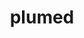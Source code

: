 ---
title: "plumed"
layout: cache
categories: [package, develop]
meta: {"compilers": ["gcc@=11.4.0", "gcc@=9.4.0", "oneapi@=2024.2.1"], "num_specs": 19, "num_specs_by_stack": {"e4s": 5, "e4s-neoverse-v2": 5, "e4s-neoverse_v1": 3, "e4s-oneapi": 4, "e4s-power": 2, "root": 19}, "oss": ["ubuntu20.04", "ubuntu22.04"], "platforms": ["linux"], "stacks": ["e4s", "e4s-neoverse-v2", "e4s-neoverse_v1", "e4s-oneapi", "e4s-power", "root"], "targets": ["neoverse_v1", "neoverse_v2", "ppc64le", "x86_64_v3"], "versions": ["2.9.2"]}
spec_details: [{"compiler": "gcc@=11.4.0", "hash": "4ucbi4oey57teerysgeyv576mbnufczm", "os": "ubuntu22.04", "platform": "linux", "size": "-", "stacks": ["e4s-neoverse-v2", "root"], "tarball": "https://binaries.spack.io/develop/build_cache/linux-ubuntu22.04-neoverse_v2/gcc-11.4.0/plumed-2.9.2/linux-ubuntu22.04-neoverse_v2-gcc-11.4.0-plumed-2.9.2-4ucbi4oey57teerysgeyv576mbnufczm.spack", "target": "neoverse_v2", "variants": ["arrayfire=none", "build_system=autotools", "+gsl", "+mpi", "optional_modules=all", "+shared"], "versions": ["2.9.2"]}, {"compiler": "oneapi@=2024.2.1", "hash": "7plh67fr4wsp332tn6emrjjpafjkxg3p", "os": "ubuntu22.04", "platform": "linux", "size": "-", "stacks": ["e4s-oneapi", "root"], "tarball": "https://binaries.spack.io/develop/build_cache/linux-ubuntu22.04-x86_64_v3/oneapi-2024.2.1/plumed-2.9.2/linux-ubuntu22.04-x86_64_v3-oneapi-2024.2.1-plumed-2.9.2-7plh67fr4wsp332tn6emrjjpafjkxg3p.spack", "target": "x86_64_v3", "variants": ["arrayfire=none", "build_system=autotools", "+gsl", "+mpi", "optional_modules=all", "+shared"], "versions": ["2.9.2"]}, {"compiler": "gcc@=9.4.0", "hash": "aukfixqoje34aiuepehlgjh5nudoveoh", "os": "ubuntu20.04", "platform": "linux", "size": "-", "stacks": ["e4s-power", "root"], "tarball": "https://binaries.spack.io/develop/build_cache/linux-ubuntu20.04-ppc64le/gcc-9.4.0/plumed-2.9.2/linux-ubuntu20.04-ppc64le-gcc-9.4.0-plumed-2.9.2-aukfixqoje34aiuepehlgjh5nudoveoh.spack", "target": "ppc64le", "variants": ["arrayfire=none", "build_system=autotools", "+gsl", "+mpi", "optional_modules=all", "+shared"], "versions": ["2.9.2"]}, {"compiler": "gcc@=9.4.0", "hash": "b3ifenvjpputrerr533fcmng4z5ioqpu", "os": "ubuntu20.04", "platform": "linux", "size": "-", "stacks": ["e4s-power", "root"], "tarball": "https://binaries.spack.io/develop/build_cache/linux-ubuntu20.04-ppc64le/gcc-9.4.0/plumed-2.9.2/linux-ubuntu20.04-ppc64le-gcc-9.4.0-plumed-2.9.2-b3ifenvjpputrerr533fcmng4z5ioqpu.spack", "target": "ppc64le", "variants": ["arrayfire=none", "build_system=autotools", "+gsl", "+mpi", "optional_modules=all", "+shared"], "versions": ["2.9.2"]}, {"compiler": "gcc@=11.4.0", "hash": "dxvc5zlspddjraftp45svw3gw2xwwdi6", "os": "ubuntu22.04", "platform": "linux", "size": "-", "stacks": ["e4s-neoverse_v1", "root"], "tarball": "https://binaries.spack.io/develop/build_cache/linux-ubuntu22.04-neoverse_v1/gcc-11.4.0/plumed-2.9.2/linux-ubuntu22.04-neoverse_v1-gcc-11.4.0-plumed-2.9.2-dxvc5zlspddjraftp45svw3gw2xwwdi6.spack", "target": "neoverse_v1", "variants": ["arrayfire=none", "build_system=autotools", "+gsl", "+mpi", "optional_modules=all", "+shared"], "versions": ["2.9.2"]}, {"compiler": "gcc@=11.4.0", "hash": "ejusnymbnsks76fnyua7dkwfarnorug6", "os": "ubuntu22.04", "platform": "linux", "size": "-", "stacks": ["e4s", "root"], "tarball": "https://binaries.spack.io/develop/build_cache/linux-ubuntu22.04-x86_64_v3/gcc-11.4.0/plumed-2.9.2/linux-ubuntu22.04-x86_64_v3-gcc-11.4.0-plumed-2.9.2-ejusnymbnsks76fnyua7dkwfarnorug6.spack", "target": "x86_64_v3", "variants": ["arrayfire=none", "build_system=autotools", "+gsl", "+mpi", "optional_modules=all", "+shared"], "versions": ["2.9.2"]}, {"compiler": "gcc@=11.4.0", "hash": "foicpqex7gveyvyxnw73pk4gbucoxniw", "os": "ubuntu22.04", "platform": "linux", "size": "-", "stacks": ["e4s", "root"], "tarball": "https://binaries.spack.io/develop/build_cache/linux-ubuntu22.04-x86_64_v3/gcc-11.4.0/plumed-2.9.2/linux-ubuntu22.04-x86_64_v3-gcc-11.4.0-plumed-2.9.2-foicpqex7gveyvyxnw73pk4gbucoxniw.spack", "target": "x86_64_v3", "variants": ["arrayfire=none", "build_system=autotools", "+gsl", "+mpi", "optional_modules=all", "+shared"], "versions": ["2.9.2"]}, {"compiler": "gcc@=11.4.0", "hash": "gc2nsrdgo73rdjalgttk7jt7bcjtqdj4", "os": "ubuntu22.04", "platform": "linux", "size": "-", "stacks": ["e4s", "root"], "tarball": "https://binaries.spack.io/develop/build_cache/linux-ubuntu22.04-x86_64_v3/gcc-11.4.0/plumed-2.9.2/linux-ubuntu22.04-x86_64_v3-gcc-11.4.0-plumed-2.9.2-gc2nsrdgo73rdjalgttk7jt7bcjtqdj4.spack", "target": "x86_64_v3", "variants": ["arrayfire=none", "build_system=autotools", "+gsl", "+mpi", "optional_modules=all", "+shared"], "versions": ["2.9.2"]}, {"compiler": "oneapi@=2024.2.1", "hash": "gihrznhxfcffrkdii2d7twfnx5sdxs6d", "os": "ubuntu22.04", "platform": "linux", "size": "-", "stacks": ["e4s-oneapi", "root"], "tarball": "https://binaries.spack.io/develop/build_cache/linux-ubuntu22.04-x86_64_v3/oneapi-2024.2.1/plumed-2.9.2/linux-ubuntu22.04-x86_64_v3-oneapi-2024.2.1-plumed-2.9.2-gihrznhxfcffrkdii2d7twfnx5sdxs6d.spack", "target": "x86_64_v3", "variants": ["arrayfire=none", "build_system=autotools", "+gsl", "+mpi", "optional_modules=all", "+shared"], "versions": ["2.9.2"]}, {"compiler": "gcc@=11.4.0", "hash": "hrcascr656f6pasy65uawhbxuqincthx", "os": "ubuntu22.04", "platform": "linux", "size": "-", "stacks": ["e4s-neoverse_v1", "root"], "tarball": "https://binaries.spack.io/develop/build_cache/linux-ubuntu22.04-neoverse_v1/gcc-11.4.0/plumed-2.9.2/linux-ubuntu22.04-neoverse_v1-gcc-11.4.0-plumed-2.9.2-hrcascr656f6pasy65uawhbxuqincthx.spack", "target": "neoverse_v1", "variants": ["arrayfire=none", "build_system=autotools", "+gsl", "+mpi", "optional_modules=all", "+shared"], "versions": ["2.9.2"]}, {"compiler": "gcc@=11.4.0", "hash": "n3e4cxru7pqbhcbxy3oiju2jsrg5qjhj", "os": "ubuntu22.04", "platform": "linux", "size": "-", "stacks": ["e4s-neoverse-v2", "root"], "tarball": "https://binaries.spack.io/develop/build_cache/linux-ubuntu22.04-neoverse_v2/gcc-11.4.0/plumed-2.9.2/linux-ubuntu22.04-neoverse_v2-gcc-11.4.0-plumed-2.9.2-n3e4cxru7pqbhcbxy3oiju2jsrg5qjhj.spack", "target": "neoverse_v2", "variants": ["arrayfire=none", "build_system=autotools", "+gsl", "+mpi", "optional_modules=all", "+shared"], "versions": ["2.9.2"]}, {"compiler": "oneapi@=2024.2.1", "hash": "owg7ybftw6kqm3q7dronwxvghnszsevz", "os": "ubuntu22.04", "platform": "linux", "size": "-", "stacks": ["e4s-oneapi", "root"], "tarball": "https://binaries.spack.io/develop/build_cache/linux-ubuntu22.04-x86_64_v3/oneapi-2024.2.1/plumed-2.9.2/linux-ubuntu22.04-x86_64_v3-oneapi-2024.2.1-plumed-2.9.2-owg7ybftw6kqm3q7dronwxvghnszsevz.spack", "target": "x86_64_v3", "variants": ["arrayfire=none", "build_system=autotools", "+gsl", "+mpi", "optional_modules=all", "+shared"], "versions": ["2.9.2"]}, {"compiler": "gcc@=11.4.0", "hash": "pf3vdluyvkgg3miuu3ltd5hydqq3od43", "os": "ubuntu22.04", "platform": "linux", "size": "-", "stacks": ["e4s-neoverse_v1", "root"], "tarball": "https://binaries.spack.io/develop/build_cache/linux-ubuntu22.04-neoverse_v1/gcc-11.4.0/plumed-2.9.2/linux-ubuntu22.04-neoverse_v1-gcc-11.4.0-plumed-2.9.2-pf3vdluyvkgg3miuu3ltd5hydqq3od43.spack", "target": "neoverse_v1", "variants": ["arrayfire=none", "build_system=autotools", "+gsl", "+mpi", "optional_modules=all", "+shared"], "versions": ["2.9.2"]}, {"compiler": "gcc@=11.4.0", "hash": "ql4rqoywwdaxw6ds6ljhmny4sd2pm6xo", "os": "ubuntu22.04", "platform": "linux", "size": "-", "stacks": ["e4s", "root"], "tarball": "https://binaries.spack.io/develop/build_cache/linux-ubuntu22.04-x86_64_v3/gcc-11.4.0/plumed-2.9.2/linux-ubuntu22.04-x86_64_v3-gcc-11.4.0-plumed-2.9.2-ql4rqoywwdaxw6ds6ljhmny4sd2pm6xo.spack", "target": "x86_64_v3", "variants": ["arrayfire=none", "build_system=autotools", "+gsl", "+mpi", "optional_modules=all", "+shared"], "versions": ["2.9.2"]}, {"compiler": "oneapi@=2024.2.1", "hash": "s7oo3l6lhixagydq7xtebnpsgz2jkbr3", "os": "ubuntu22.04", "platform": "linux", "size": "-", "stacks": ["e4s-oneapi", "root"], "tarball": "https://binaries.spack.io/develop/build_cache/linux-ubuntu22.04-x86_64_v3/oneapi-2024.2.1/plumed-2.9.2/linux-ubuntu22.04-x86_64_v3-oneapi-2024.2.1-plumed-2.9.2-s7oo3l6lhixagydq7xtebnpsgz2jkbr3.spack", "target": "x86_64_v3", "variants": ["arrayfire=none", "build_system=autotools", "+gsl", "+mpi", "optional_modules=all", "+shared"], "versions": ["2.9.2"]}, {"compiler": "gcc@=11.4.0", "hash": "uel6pz2udhq3wtjp34tx7xglge3sr4ye", "os": "ubuntu22.04", "platform": "linux", "size": "-", "stacks": ["e4s-neoverse-v2", "root"], "tarball": "https://binaries.spack.io/develop/build_cache/linux-ubuntu22.04-neoverse_v2/gcc-11.4.0/plumed-2.9.2/linux-ubuntu22.04-neoverse_v2-gcc-11.4.0-plumed-2.9.2-uel6pz2udhq3wtjp34tx7xglge3sr4ye.spack", "target": "neoverse_v2", "variants": ["arrayfire=none", "build_system=autotools", "+gsl", "+mpi", "optional_modules=all", "+shared"], "versions": ["2.9.2"]}, {"compiler": "gcc@=11.4.0", "hash": "uzdccwbosysqj4ywkd2yywbizezrt3st", "os": "ubuntu22.04", "platform": "linux", "size": "-", "stacks": ["e4s", "root"], "tarball": "https://binaries.spack.io/develop/build_cache/linux-ubuntu22.04-x86_64_v3/gcc-11.4.0/plumed-2.9.2/linux-ubuntu22.04-x86_64_v3-gcc-11.4.0-plumed-2.9.2-uzdccwbosysqj4ywkd2yywbizezrt3st.spack", "target": "x86_64_v3", "variants": ["arrayfire=none", "build_system=autotools", "+gsl", "+mpi", "optional_modules=all", "+shared"], "versions": ["2.9.2"]}, {"compiler": "gcc@=11.4.0", "hash": "zncoiokeogy7jafk6pevsibtshyn5acx", "os": "ubuntu22.04", "platform": "linux", "size": "-", "stacks": ["e4s-neoverse-v2", "root"], "tarball": "https://binaries.spack.io/develop/build_cache/linux-ubuntu22.04-neoverse_v2/gcc-11.4.0/plumed-2.9.2/linux-ubuntu22.04-neoverse_v2-gcc-11.4.0-plumed-2.9.2-zncoiokeogy7jafk6pevsibtshyn5acx.spack", "target": "neoverse_v2", "variants": ["arrayfire=none", "build_system=autotools", "+gsl", "+mpi", "optional_modules=all", "+shared"], "versions": ["2.9.2"]}, {"compiler": "gcc@=11.4.0", "hash": "zsq7pprdeg3yvo6tms5jvffheohp74jw", "os": "ubuntu22.04", "platform": "linux", "size": "-", "stacks": ["e4s-neoverse-v2", "root"], "tarball": "https://binaries.spack.io/develop/build_cache/linux-ubuntu22.04-neoverse_v2/gcc-11.4.0/plumed-2.9.2/linux-ubuntu22.04-neoverse_v2-gcc-11.4.0-plumed-2.9.2-zsq7pprdeg3yvo6tms5jvffheohp74jw.spack", "target": "neoverse_v2", "variants": ["arrayfire=none", "build_system=autotools", "+gsl", "+mpi", "optional_modules=all", "+shared"], "versions": ["2.9.2"]}]
---